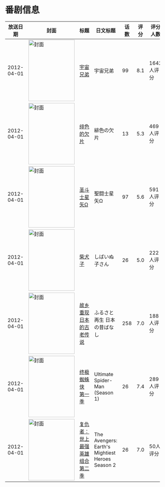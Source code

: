 # 番剧信息

|放送日期|封面|标题|日文标题|话数|评分|评分人数|
|---|---|---|---|---|---|---|
|2012-04-01|<img src="https://lain.bgm.tv/pic/cover/c/3b/0d/28533_unUBN.jpg" alt="封面" style="width:150px;height:200px;object-fit:cover;">|[宇宙兄弟](https://bangumi.tv/subject/28533)|宇宙兄弟|99|8.1|1642人评分|
|2012-04-01|<img src="https://lain.bgm.tv/pic/cover/c/ed/5b/29072_W43y4.jpg" alt="封面" style="width:150px;height:200px;object-fit:cover;">|[绯色的欠片](https://bangumi.tv/subject/29072)|緋色の欠片|13|5.3|469人评分|
|2012-04-01|<img src="https://lain.bgm.tv/pic/cover/c/0f/45/33446_0b3Ii.jpg" alt="封面" style="width:150px;height:200px;object-fit:cover;">|[圣斗士星矢Ω](https://bangumi.tv/subject/33446)|聖闘士星矢Ω|97|5.6|591人评分|
|2012-04-01|<img src="https://lain.bgm.tv/pic/cover/c/63/94/34605_8Dpsp.jpg" alt="封面" style="width:150px;height:200px;object-fit:cover;">|[柴犬子](https://bangumi.tv/subject/34605)|しばいぬ子さん|26|5.0|222人评分|
|2012-04-01|<img src="https://lain.bgm.tv/pic/cover/c/26/3f/37619_G9wm3.jpg" alt="封面" style="width:150px;height:200px;object-fit:cover;">|[故乡重现 日本的古老传说](https://bangumi.tv/subject/37619)|ふるさと再生 日本の昔ばなし|258|7.0|188人评分|
|2012-04-01|<img src="https://lain.bgm.tv/pic/cover/c/c5/77/38212_caL1N.jpg" alt="封面" style="width:150px;height:200px;object-fit:cover;">|[终极蜘蛛侠 第一季](https://bangumi.tv/subject/38212)|Ultimate Spider-Man (Season 1)|26|7.4|289人评分|
|2012-04-01|<img src="https://lain.bgm.tv/pic/cover/c/61/b4/72968_NqvxM.jpg" alt="封面" style="width:150px;height:200px;object-fit:cover;">|[复仇者：世上最强英雄组合 第二季](https://bangumi.tv/subject/72968)|The Avengers: Earth's Mightiest Heroes Season 2|26|7.0|50人评分|
